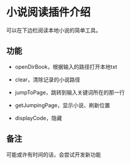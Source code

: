 # 小说阅读插件介绍

可以在下边栏阅读本地小说的简单工具。

## 功能

* openDirBook，根据输入的路径打开本地txt
* clear，清除记录的小说路径

* jumpToPage，跳转到输入关键词所在的那一行
* getJumpingPage，显示小说、刷新位置

* displayCode，隐藏

## 备注

可能或许有时间的话，会尝试开发新功能
